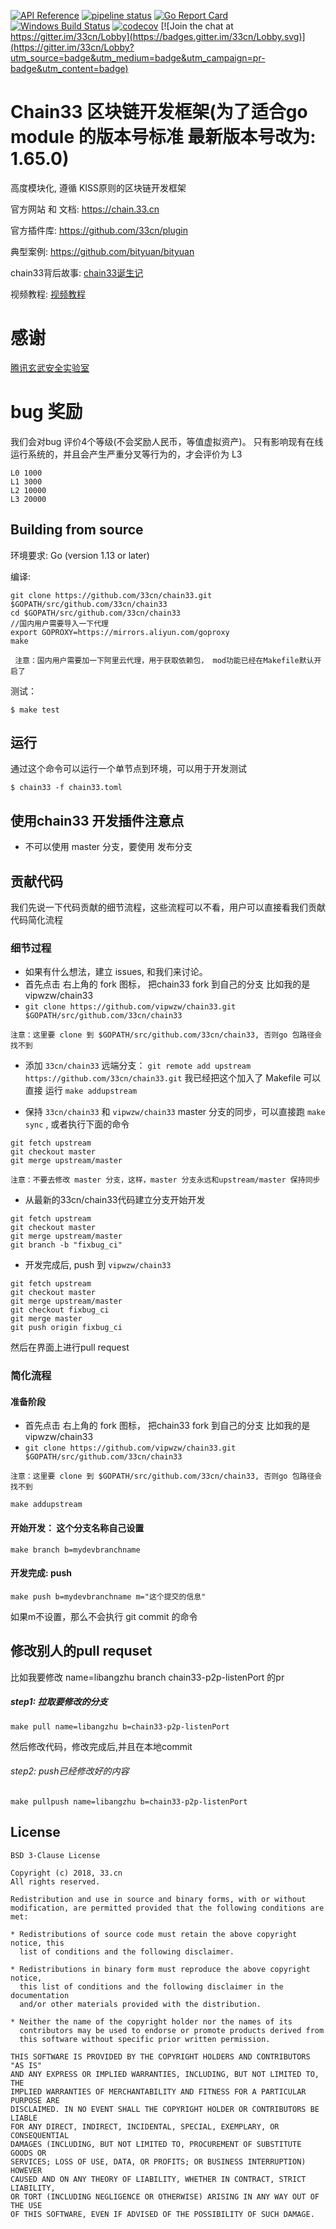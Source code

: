 [![API Reference](
https://camo.githubusercontent.com/915b7be44ada53c290eb157634330494ebe3e30a/68747470733a2f2f676f646f632e6f72672f6769746875622e636f6d2f676f6c616e672f6764646f3f7374617475732e737667
)](https://godoc.org/github.com/33cn/chain33)
[![pipeline status](https://api.travis-ci.org/33cn/chain33.svg?branch=master)](https://travis-ci.org/33cn/chain33/)
[![Go Report Card](https://goreportcard.com/badge/github.com/33cn/chain33)](https://goreportcard.com/report/github.com/33cn/chain33)
 [![Windows Build Status](https://ci.appveyor.com/api/projects/status/github/33cn/chain33?svg=true&branch=master&passingText=Windows%20-%20OK&failingText=Windows%20-%20failed&pendingText=Windows%20-%20pending)](https://ci.appveyor.com/project/33cn/chain33)
[![codecov](https://codecov.io/gh/33cn/chain33/branch/master/graph/badge.svg)](https://codecov.io/gh/33cn/chain33) [![Join the chat at https://gitter.im/33cn/Lobby](https://badges.gitter.im/33cn/Lobby.svg)](https://gitter.im/33cn/Lobby?utm_source=badge&utm_medium=badge&utm_campaign=pr-badge&utm_content=badge)

# Chain33 区块链开发框架(为了适合go module 的版本号标准 最新版本号改为: 1.65.0)

高度模块化, 遵循 KISS原则的区块链开发框架

官方网站 和 文档: https://chain.33.cn

官方插件库: https://github.com/33cn/plugin

典型案例: https://github.com/bityuan/bityuan

chain33背后故事: [chain33诞生记](https://mp.weixin.qq.com/s/9g5ZFDKJi9uzR_NFxfeuAA)

视频教程: [视频教程](https://chain.33.cn/document/90)

# 感谢

[腾讯玄武安全实验室](https://github.com/33cn/chain33/issues?utf8=%E2%9C%93&q=label%3A%E8%85%BE%E8%AE%AF%E7%8E%84%E6%AD%A6%E5%AE%9E%E9%AA%8C%E5%AE%A4)

# bug 奖励

我们会对bug 评价4个等级(不会奖励人民币，等值虚拟资产)。
只有影响现有在线运行系统的，并且会产生严重分叉等行为的，才会评价为 L3

```
L0 1000
L1 3000
L2 10000
L3 20000
```

## Building from source

环境要求: Go (version 1.13 or later)

编译:

```shell
git clone https://github.com/33cn/chain33.git $GOPATH/src/github.com/33cn/chain33
cd $GOPATH/src/github.com/33cn/chain33
//国内用户需要导入一下代理
export GOPROXY=https://mirrors.aliyun.com/goproxy
make
```

```
 注意：国内用户需要加一下阿里云代理，用于获取依赖包， mod功能已经在Makefile默认开启了
```

测试：

```shell
$ make test
```

## 运行

通过这个命令可以运行一个单节点到环境，可以用于开发测试

```shell
$ chain33 -f chain33.toml
```

## 使用chain33 开发插件注意点

* 不可以使用 master 分支，要使用 发布分支

## 贡献代码

我们先说一下代码贡献的细节流程，这些流程可以不看，用户可以直接看我们贡献代码简化流程

### 细节过程

* 如果有什么想法，建立 issues, 和我们来讨论。
* 首先点击 右上角的 fork 图标， 把chain33 fork 到自己的分支 比如我的是 vipwzw/chain33
* `git clone https://github.com/vipwzw/chain33.git $GOPATH/src/github.com/33cn/chain33`

```
注意：这里要 clone 到 $GOPATH/src/github.com/33cn/chain33, 否则go 包路径会找不到
```

* 添加 `33cn/chain33` 远端分支： `git remote add upstream https://github.com/33cn/chain33.git`  我已经把这个加入了 Makefile 可以直接 运行 `make addupstream` 

* 保持 `33cn/chain33` 和 `vipwzw/chain33` master 分支的同步，可以直接跑 `make sync` , 或者执行下面的命令

```
git fetch upstream
git checkout master
git merge upstream/master
```
```
注意：不要去修改 master 分支，这样，master 分支永远和upstream/master 保持同步
```

* 从最新的33cn/chain33代码建立分支开始开发

```
git fetch upstream
git checkout master
git merge upstream/master
git branch -b "fixbug_ci"
```

* 开发完成后, push 到 `vipwzw/chain33`

```
git fetch upstream
git checkout master
git merge upstream/master
git checkout fixbug_ci
git merge master
git push origin fixbug_ci
```

然后在界面上进行pull request

### 简化流程

#### 准备阶段

* 首先点击 右上角的 fork 图标， 把chain33 fork 到自己的分支 比如我的是 vipwzw/chain33
* `git clone https://github.com/vipwzw/chain33.git $GOPATH/src/github.com/33cn/chain33`

```
注意：这里要 clone 到 $GOPATH/src/github.com/33cn/chain33, 否则go 包路径会找不到
```

```
make addupstream
```

#### 开始开发： 这个分支名称自己设置

```
make branch b=mydevbranchname
```

#### 开发完成: push 

```
make push b=mydevbranchname m="这个提交的信息"
```

如果m不设置，那么不会执行 git commit 的命令

## 修改别人的pull requset

比如我要修改 name=libangzhu branch chain33-p2p-listenPort 的pr

##### step1: 拉取要修改的分支

```
make pull name=libangzhu b=chain33-p2p-listenPort
```

然后修改代码，修改完成后,并且在本地commit

###### step2: push已经修改好的内容

```
make pullpush name=libangzhu b=chain33-p2p-listenPort
```

## License

```
BSD 3-Clause License

Copyright (c) 2018, 33.cn
All rights reserved.

Redistribution and use in source and binary forms, with or without
modification, are permitted provided that the following conditions are met:

* Redistributions of source code must retain the above copyright notice, this
  list of conditions and the following disclaimer.

* Redistributions in binary form must reproduce the above copyright notice,
  this list of conditions and the following disclaimer in the documentation
  and/or other materials provided with the distribution.

* Neither the name of the copyright holder nor the names of its
  contributors may be used to endorse or promote products derived from
  this software without specific prior written permission.

THIS SOFTWARE IS PROVIDED BY THE COPYRIGHT HOLDERS AND CONTRIBUTORS "AS IS"
AND ANY EXPRESS OR IMPLIED WARRANTIES, INCLUDING, BUT NOT LIMITED TO, THE
IMPLIED WARRANTIES OF MERCHANTABILITY AND FITNESS FOR A PARTICULAR PURPOSE ARE
DISCLAIMED. IN NO EVENT SHALL THE COPYRIGHT HOLDER OR CONTRIBUTORS BE LIABLE
FOR ANY DIRECT, INDIRECT, INCIDENTAL, SPECIAL, EXEMPLARY, OR CONSEQUENTIAL
DAMAGES (INCLUDING, BUT NOT LIMITED TO, PROCUREMENT OF SUBSTITUTE GOODS OR
SERVICES; LOSS OF USE, DATA, OR PROFITS; OR BUSINESS INTERRUPTION) HOWEVER
CAUSED AND ON ANY THEORY OF LIABILITY, WHETHER IN CONTRACT, STRICT LIABILITY,
OR TORT (INCLUDING NEGLIGENCE OR OTHERWISE) ARISING IN ANY WAY OUT OF THE USE
OF THIS SOFTWARE, EVEN IF ADVISED OF THE POSSIBILITY OF SUCH DAMAGE.
```

